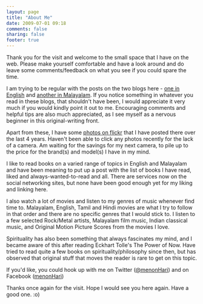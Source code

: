 ```yaml
---
layout: page
title: "About Me"
date: 2009-07-01 09:18
comments: false
sharing: false
footer: true
---
```

Thank you for the visit and welcome to the small space that I have on the web. Please make yourself comfortable and have a look around and do leave some comments/feedback on what you see if you could spare the time.

I am trying to be regular with the posts on the two blogs here - [one in English](http://en.blog.harimenon.com/) and [another in Malayalam](http://ml.blog.harimenon.com/). If you notice something in whatever you read in these blogs, that shouldn't have been, I would appreciate it very much if you would kindly point it out to me. Encouraging comments and helpful tips are also much appreciated, as I see myself as a nervous beginner in this original-writing front.

Apart from these, I have some [photos on flickr](http://flickr.harimenon.com/) that I have posted there over the last 4 years. Haven't been able to click any photos recently for the lack of a camera. Am waiting for the savings for my next camera, to pile up to the price for the brand(s) and model(s) I have in my mind.

I like to read books on a varied range of topics in English and Malayalam and have been meaning to put up a post with the list of books I have read, liked and always-wanted-to-read and all. There are services now on the social networking sites, but none have been good enough yet for my liking and linking here.

I also watch a lot of movies and listen to my genres of music whenever find time to. Malayalam, English, Tamil and Hindi movies are what I try to follow in that order and there are no specific genres that I would stick to. I listen to a few selected Rock/Metal artists, Malayalam film music, Indian classical music, and Original Motion Picture Scores from the movies I love.

Spirituality has also been something that always fascinates my mind, and I became aware of this after reading Eckhart Tolle's The Power of Now. Have tried to read quite a few books on spirituality/philosophy since then, but has observed that original stuff that moves the reader is rare to get on this topic.

If you'd like, you could hook up with me on Twitter ([@menonHari](http://twitter.com/menonHari)) and on Facebook ([menonHari](http://www.facebook.com/menonhari))

Thanks once again for the visit. Hope I would see you here again. Have a good one. :o)